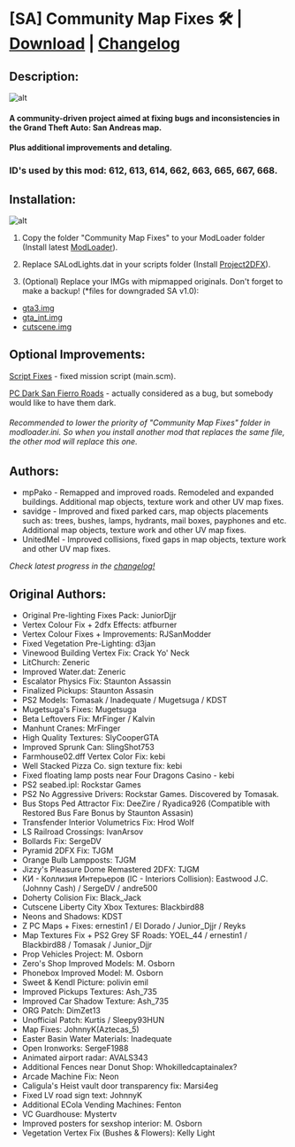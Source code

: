 # [SA] Community Map Fixes 🛠 | [Download](https://github.com/UnitedMel/-SA-Community-Map-Fixes/archive/main.zip) | [Changelog](https://github.com/UnitedMel/-SA-Community-Map-Fixes/blob/main/CHANGELOG.md)
## Description:
![alt](https://i.imgur.com/imQTEoN.png)
#### A community-driven project aimed at fixing bugs and inconsistencies in the Grand Theft Auto: San Andreas map.
#### Plus additional improvements and detaling.
### ID's used by this mod: 612, 613, 614, 662, 663, 665, 667, 668.

## Installation:
![alt](https://i.imgur.com/HtmoW07.png)
1. Copy the folder "Community Map Fixes" to your ModLoader folder (Install latest [ModLoader](https://github.com/thelink2012/modloader/releases)).

2. Replace SALodLights.dat in your scripts folder (Install [Project2DFX](https://github.com/ThirteenAG/III.VC.SA.IV.Project2DFX/releases/tag/gtasa)).

3. (Optional) Replace your IMGs with mipmapped originals. Don't forget to make a backup! (*files for downgraded SA v1.0):
- [gta3.img](https://drive.google.com/file/d/1BjBkC_beDPWc5G1CN-Hcti1HstN-jHGr/view?usp=sharing)
- [gta_int.img](https://drive.google.com/file/d/1MiX2sY_EOEso615KUmItDTRGT4SDLxs1/view?usp=sharing)
- [cutscene.img](https://drive.google.com/file/d/1VbSiXcIA9yqXT3ilAoIe1yY6AAT2dtf9/view?usp=sharing)

## Optional Improvements:

[Script Fixes](https://gtaforums.com/topic/937827-gta-sa-script-fixes-finding-and-fixing-script-glitches/) - fixed mission script (main.scm).

[PC Dark San Fierro Roads](https://drive.google.com/file/d/1Qw5V6Y_WZgNBLadqQ2Egt01rIYjhYkb0/view?usp=sharing) - actually considered as a bug, but somebody would like to have them dark.

###### Recommended to lower the priority of "Community Map Fixes" folder in modloader.ini. So when you install another mod that replaces the same file, the other mod will replace this one.

## Authors:

- mpPako - Remapped and improved roads. Remodeled and expanded buildings. Additional map objects, texture work and other UV map fixes.
- savidge - Improved and fixed parked cars, map objects placements such as: trees, bushes, lamps, hydrants, mail boxes, payphones and etc. Additional map objects, texture work and other UV map fixes.
- UnitedMel - Improved collisions, fixed gaps in map objects, texture work and other UV map fixes.

*Check latest progress in the [changelog!](https://github.com/UnitedMel/-SA-Community-Map-Fixes/blob/main/CHANGELOG.md)*

## Original Authors:

- Original Pre-lighting Fixes Pack: JuniorDjjr
- Vertex Colour Fix + 2dfx Effects: atfburner
- Vertex Colour Fixes + Improvements: RJSanModder
- Fixed Vegetation Pre-Lighting: d3jan
- Vinewood Building Vertex Fix: Crack Yo' Neck
- LitChurch: Zeneric
- Improved Water.dat: Zeneric
- Escalator Physics Fix: Staunton Assassin
- Finalized Pickups: Staunton Assasin
- PS2 Models: Tomasak / Inadequate / Mugetsuga / KDST
- Mugetsuga's Fixes: Mugetsuga
- Beta Leftovers Fix: MrFinger / Kalvin
- Manhunt Cranes: MrFinger
- High Quality Textures: SlyCooperGTA
- Improved Sprunk Can: SlingShot753
- Farmhouse02.dff Vertex Color Fix: kebi
- Well Stacked Pizza Co. sign texture fix: kebi
- Fixed floating lamp posts near Four Dragons Casino - kebi
- PS2 seabed.ipl: Rockstar Games
- PS2 No Aggressive Drivers: Rockstar Games. Discovered by Tomasak.
- Bus Stops Ped Attractor Fix: DeeZire / Ryadica926 (Compatible with Restored Bus Fare Bonus by Staunton Assasin)
- Transfender Interior Volumetrics Fix: Hrod Wolf
- LS Railroad Crossings: IvanArsov
- Bollards Fix: SergeDV
- Pyramid 2DFX Fix: TJGM
- Orange Bulb Lampposts: TJGM
- Jizzy's Pleasure Dome Remastered 2DFX: TJGM
- КИ - Коллизия Интерьеров (IC - Interiors Collision): Eastwood J.C.(Johnny Cash) / SergeDV / andre500
- Doherty Colision Fix: Black_Jack
- Cutscene Liberty City Xbox Textures: Blackbird88
- Neons and Shadows: KDST
- Z PC Maps + Fixes: ernestin1 / El Dorado / Junior_Djjr / Reyks
- Map Textures Fix + PS2 Grey SF Roads: YOEL_44 / ernestin1 / Blackbird88 / Tomasak / Junior_Djjr
- Prop Vehicles Project: M. Osborn
- Zero's Shop Improved Models: M. Osborn
- Phonebox Improved Model: M. Osborn
- Sweet & Kendl Picture: polivin emil
- Improved Pickups Textures: Ash_735
- Improved Car Shadow Texture: Ash_735
- ORG Patch: DimZet13
- Unofficial Patch: Kurtis / Sleepy93HUN
- Map Fixes: JohnnyK(Aztecas_5)
- Easter Basin Water Materials: Inadequate
- Open Ironworks: SergeF1988
- Animated airport radar: AVALS343
- Additional Fences near Donut Shop: Whokilledcaptainalex?
- Arcade Machine Fix: Neon
- Caligula's Heist vault door transparency fix: Marsi4eg
- Fixed LV road sign text: JohnnyK
- Additional ECola Vending Machines: Fenton
- VC Guardhouse: Mystertv
- Improved posters for sexshop interior: M. Osborn
- Vegetation Vertex Fix (Bushes & Flowers): Kelly Light